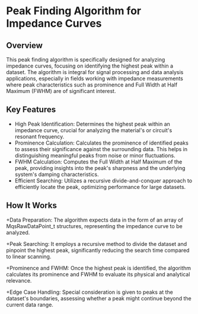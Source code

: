 # Peak Finding Algorithm for Impedance Curves
## Overview
This peak finding algorithm is specifically designed for analyzing impedance curves, focusing on identifying the highest peak within a dataset. The algorithm is integral for signal processing and data analysis applications, especially in fields working with impedance measurements where peak characteristics such as prominence and Full Width at Half Maximum (FWHM) are of significant interest.

## Key Features
- High Peak Identification: Determines the highest peak within an impedance curve, crucial for analyzing the material's or circuit's resonant frequency.
- Prominence Calculation: Calculates the prominence of identified peaks to assess their significance against the surrounding data. This helps in distinguishing meaningful peaks from noise or minor fluctuations.
- FWHM Calculation: Computes the Full Width at Half Maximum of the peak, providing insights into the peak's sharpness and the underlying system's damping characteristics.
- Efficient Searching: Utilizes a recursive divide-and-conquer approach to efficiently locate the peak, optimizing performance for large datasets.

## How It Works
+Data Preparation: The algorithm expects data in the form of an array of MqsRawDataPoint_t structures, representing the impedance curve to be analyzed.

+Peak Searching: It employs a recursive method to divide the dataset and pinpoint the highest peak, significantly reducing the search time compared to linear scanning.

+Prominence and FWHM: Once the highest peak is identified, the algorithm calculates its prominence and FWHM to evaluate its physical and analytical relevance.

+Edge Case Handling: Special consideration is given to peaks at the dataset's boundaries, assessing whether a peak might continue beyond the current data range.
